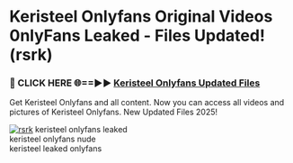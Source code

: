 # Keristeel Onlyfans Original Videos 0nlyFans Leaked - Files Updated! (rsrk)

<h3>🔴 CLICK HERE 🌐==►► <a href="https://tinyurl.com/2wckxsce" rel="nofollow">Keristeel Onlyfans Updated Files</a></h3>

Get Keristeel Onlyfans and all content. Now you can access all videos and pictures of Keristeel Onlyfans. New Updated Files 2025!

[![rsrk](https://i.imgur.com/AFduVYN.gif)](https://tinyurl.com/2wckxsce)
keristeel onlyfans leaked<br>
keristeel onlyfans nude<br>
keristeel leaked onlyfans